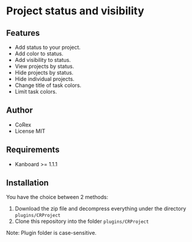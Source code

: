 Project status and visibility
=============================

Features
--------
- Add status to your project.
- Add color to status.
- Add visibility to status.
- View projects by status.
- Hide projects by status.
- Hide individual projects.
- Change title of task colors.
- Limit task colors.

Author
------
- CoRex
- License MIT

Requirements
------------
- Kanboard >= 1.1.1

Installation
------------
You have the choice between 2 methods:

1. Download the zip file and decompress everything under the directory `plugins/CRProject`
2. Clone this repository into the folder `plugins/CRProject`

Note: Plugin folder is case-sensitive.
